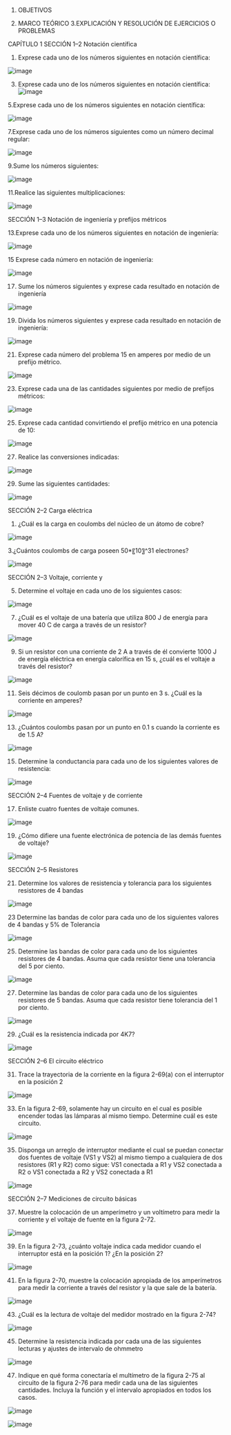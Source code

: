
1. OBJETIVOS


2. MARCO TEÓRICO
3.EXPLICACIÓN Y RESOLUCIÓN DE EJERCICIOS O PROBLEMAS

CAPÍTULO 1
SECCIÓN 1–2 Notación científica

1.	Exprese cada uno de los números siguientes en notación científica:

![image](https://user-images.githubusercontent.com/117738904/201251368-6b50055c-890e-412c-ab59-242a696613eb.png)

3.	Exprese cada uno de los números siguientes en notación científica:
![image](https://user-images.githubusercontent.com/117738904/201253083-8ddd4e06-4910-4509-a1c3-58fc95cdafee.png)

5.Exprese cada uno de los números siguientes en notación científica:

![image](https://user-images.githubusercontent.com/117738904/201253831-7caf3ea5-31fc-4d08-81a5-cf6e6f47e4c6.png)

7.Exprese cada uno de los números siguientes como un número decimal regular:

![image](https://user-images.githubusercontent.com/117738904/201253905-a0dcf53f-2425-49b4-9a25-6a0eb84f9085.png)

9.Sume los números siguientes:

![image](https://user-images.githubusercontent.com/117738904/201253954-422a566b-ac1c-442d-9e05-2cfef7f9002f.png)

11.Realice las siguientes multiplicaciones:

![image](https://user-images.githubusercontent.com/117738904/201254056-9f0d332b-2a78-455d-94ce-c84db7650d37.png)

SECCIÓN 1–3 Notación de ingeniería y prefijos métricos

13.Exprese cada uno de los números siguientes en notación de ingeniería:

![image](https://user-images.githubusercontent.com/117738904/201254149-17f5ff1a-f78f-443b-8d9d-ba69d2918611.png)

15 Exprese cada número en notación de ingeniería:

![image](https://user-images.githubusercontent.com/117738904/201254199-ae19dd76-66e8-4860-89d3-75011b32aa5b.png)

17. Sume los números siguientes y exprese cada resultado en notación de ingeniería

![image](https://user-images.githubusercontent.com/117738904/201254289-c28eae9c-11c1-49b5-8c74-5ea372816e5d.png)

19. Divida los números siguientes y exprese cada resultado en notación de ingeniería:

![image](https://user-images.githubusercontent.com/117738904/201254382-0dc8ca89-2fb0-4c68-bd28-3dffbeac6e5c.png)

21. Exprese cada número del problema 15 en amperes por medio de un prefijo métrico.

![image](https://user-images.githubusercontent.com/117738904/201254427-75e2e2e2-20c4-4bc7-82d2-10e01282f626.png)

23.  Exprese cada una de las cantidades siguientes por medio de prefijos métricos:

![image](https://user-images.githubusercontent.com/117738904/201254469-9fa92faf-db40-457d-8e31-0dc94eafa7d4.png)

25.   Exprese cada cantidad convirtiendo el prefijo métrico en una potencia de 10:

![image](https://user-images.githubusercontent.com/117738904/201254582-a9b8db10-7931-4edf-a7ec-2bad5e247802.png)

27. Realice las conversiones indicadas:

![image](https://user-images.githubusercontent.com/117738904/201254650-320fccd5-dbc1-478d-b8f9-bee644051821.png)

29.  Sume las siguientes cantidades:

![image](https://user-images.githubusercontent.com/117738904/201254720-c304f3c2-d031-4df2-96c5-ab84f920cb51.png)

SECCIÓN 2–2 Carga eléctrica
1.	¿Cuál es la carga en coulombs del núcleo de un átomo de cobre?

![image](https://user-images.githubusercontent.com/117738904/201254854-cc625361-dbf6-4d4a-832f-94fc884e5bc3.png)

3.¿Cuántos coulombs de carga poseen 50*〖10〗^31 electrones?

![image](https://user-images.githubusercontent.com/117738904/201255178-752fb0cc-f7cc-45f3-86de-21b6870d8834.png)

SECCIÓN 2–3 Voltaje, corriente y 

5.  Determine el voltaje en cada uno de los siguientes casos:

![image](https://user-images.githubusercontent.com/117738904/201255246-3d3ec990-b805-4da4-8478-8a7461ec9ef2.png)


7. ¿Cuál es el voltaje de una batería que utiliza 800 J de energía para mover 40 C de carga a través de un resistor?

![image](https://user-images.githubusercontent.com/117738904/201255341-97afd5b4-80c1-4c15-a4d4-e8dc3f211c7f.png)

9. Si un resistor con una corriente de 2 A a través de él convierte 1000 J de energía eléctrica en energía calorífica en 15 s, ¿cuál es el voltaje a través del resistor?

![image](https://user-images.githubusercontent.com/117738904/201255376-f0bf5155-3221-40b4-9234-b0f83fa5afa2.png)

11. Seis décimos de coulomb pasan por un punto en 3 s. ¿Cuál es la corriente en amperes?

![image](https://user-images.githubusercontent.com/117738904/201255418-7dbe420d-36f4-46b7-842e-8ef0cb69a45d.png)

13. ¿Cuántos coulombs pasan por un punto en 0.1 s cuando la corriente es de 1.5 A?

![image](https://user-images.githubusercontent.com/117738904/201255450-91837c2e-8282-482c-adee-6e928e279920.png)

15. Determine la conductancia para cada uno de los siguientes valores de resistencia:

![image](https://user-images.githubusercontent.com/117738904/201255486-7e565a51-294d-41c2-9df9-6a69f743e381.png)


SECCIÓN 2–4 Fuentes de voltaje y de corriente

17. Enliste cuatro fuentes de voltaje comunes.

![image](https://user-images.githubusercontent.com/117738904/201255593-e424a7d8-701b-4eb3-b2b9-0719a68e0233.png)

19. ¿Cómo difiere una fuente electrónica de potencia de las demás fuentes de voltaje?

![image](https://user-images.githubusercontent.com/117738904/201255657-fdf9ee20-75a5-4ff2-9c52-69a0b706333e.png)

SECCIÓN 2–5 Resistores

21. Determine los valores de resistencia y tolerancia para los siguientes resistores de 4 bandas

![image](https://user-images.githubusercontent.com/117738904/201255710-bd7f4007-c8c2-403f-8759-4c77b1ccc45e.png)

23 Determine las bandas de color para cada uno de los siguientes valores de 4 bandas y 5% de
Tolerancia

![image](https://user-images.githubusercontent.com/117738904/201255754-6cf709e2-1ed7-4355-80d6-6dd20854a02e.png)

25. Determine las bandas de color para cada uno de los siguientes resistores de 4 bandas. Asuma que cada resistor tiene una tolerancia del 5 por ciento.

![image](https://user-images.githubusercontent.com/117738904/201255805-3d38cb8d-5535-4f76-a398-90df4848c12e.png)

27. Determine las bandas de color para cada uno de los siguientes resistores de 5 bandas. Asuma que  cada resistor tiene tolerancia del 1 por ciento.

![image](https://user-images.githubusercontent.com/117738904/201255838-351bc19e-4bbc-4b38-b247-9174959facce.png)

29. ¿Cuál es la resistencia indicada por 4K7?

![image](https://user-images.githubusercontent.com/117738904/201255921-824a2e64-a865-4b49-9609-2c89cf87fcb0.png)

SECCIÓN 2–6 El circuito eléctrico

31. Trace la trayectoria de la corriente en la figura 2-69(a) con el interruptor en la posición 2

![image](https://user-images.githubusercontent.com/117738904/201255974-bcb0b41b-66dd-4603-be09-8a78efa0f9ff.png)

33. En la figura 2-69, solamente hay un circuito en el cual es posible encender todas las lámparas al mismo tiempo. Determine cuál es este circuito.

![image](https://user-images.githubusercontent.com/117738904/201256009-308bb54a-a5ab-4793-a002-b2b86da056a9.png)

35. Disponga un arreglo de interruptor mediante el cual se puedan conectar dos fuentes de voltaje (VS1 y VS2) al mismo tiempo a cualquiera de dos resistores (R1 y R2) como sigue:
VS1 conectada a R1 y VS2 conectada a R2
o VS1 conectada a R2 y VS2 conectada a R1

![image](https://user-images.githubusercontent.com/117738904/201256094-03ac2b1c-a518-446d-87c0-282ef88d73d3.png)

SECCIÓN 2–7 Mediciones de circuito básicas

37. Muestre la colocación de un amperímetro y un voltímetro para medir la corriente y el voltaje de fuente en la figura 2-72.

![image](https://user-images.githubusercontent.com/117738904/201256162-f784daa1-ef7b-41bb-9fb5-15a80c7dfb43.png)

39. En la figura 2-73, ¿cuánto voltaje indica cada medidor cuando el interruptor está en la posición 1? ¿En la posición 2?

![image](https://user-images.githubusercontent.com/117738904/201256185-539beac6-a543-4a78-a996-a832abfc1922.png)

41. En la figura 2-70, muestre la colocación apropiada de los amperímetros para medir la corriente a través del resistor y la que sale de la batería.

![image](https://user-images.githubusercontent.com/117738904/201256241-27f7dea3-67e9-4080-9ebb-0973792e122e.png)

43. ¿Cuál es la lectura de voltaje del medidor mostrado en la figura 2-74?

![image](https://user-images.githubusercontent.com/117738904/201256309-f9dd080f-a1e6-41fc-b117-05db93a23f91.png)

45. Determine la resistencia indicada por cada una de las siguientes lecturas y ajustes de intervalo de ohmmetro

![image](https://user-images.githubusercontent.com/117738904/201256362-0fac7ff1-fac9-4dd9-8c2f-a323bee11e1f.png)

47. Indique en qué forma conectaría el multímetro de la figura 2-75 al circuito de la figura 2-76 para medir cada una de las siguientes cantidades. Incluya la función y el intervalo apropiados en todos los casos.


![image](https://user-images.githubusercontent.com/117738904/201256456-c529c716-1ed9-484e-b499-99a795b2bd18.png)


![image](https://user-images.githubusercontent.com/117738904/201256487-aae8ddbe-14ad-409a-8a59-600d2824328e.png)


   
